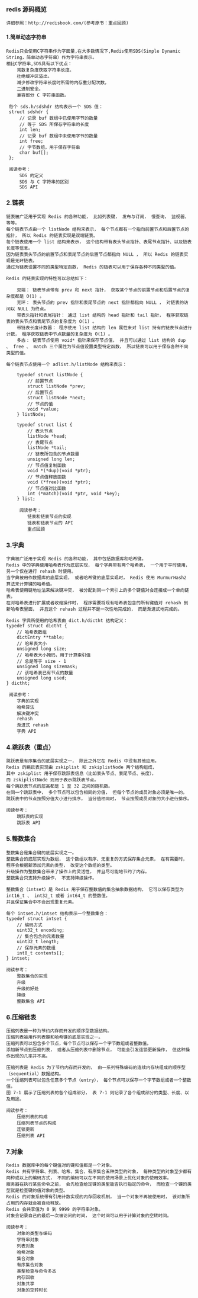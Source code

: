 ### redis 源码概览

    详细参照：http://redisbook.com/(参考原书：重点回顾)

#### 1.简单动态字符串

    Redis只会使用C字符串作为字面量,在大多数情况下,Redis使用SDS(Simple Dynamic String，简单动态字符串）作为字符串表示。
    相比C字符串,SDS具有以下优点：
        常数复杂度获取字符串长度。
        杜绝缓冲区溢出。
        减少修改字符串长度时所需的内存重分配次数。
        二进制安全。
        兼容部分 C 字符串函数。

     每个 sds.h/sdshdr 结构表示一个 SDS 值：
     struct sdshdr {
         // 记录 buf 数组中已使用字节的数量
         // 等于 SDS 所保存字符串的长度
         int len;
         // 记录 buf 数组中未使用字节的数量
         int free;
         // 字节数组，用于保存字符串
         char buf[];
     };

     阅读参考：
         SDS 的定义
         SDS 与 C 字符串的区别
         SDS API

### 2.链表

    链表被广泛用于实现 Redis 的各种功能， 比如列表键， 发布与订阅， 慢查询， 监视器， 等等。
    每个链表节点由一个 listNode 结构来表示， 每个节点都有一个指向前置节点和后置节点的指针， 所以 Redis 的链表实现是双端链表。
    每个链表使用一个 list 结构来表示， 这个结构带有表头节点指针、表尾节点指针、以及链表长度等信息。
    因为链表表头节点的前置节点和表尾节点的后置节点都指向 NULL ， 所以 Redis 的链表实现是无环链表。
    通过为链表设置不同的类型特定函数， Redis 的链表可以用于保存各种不同类型的值。

    Redis 的链表实现的特性可以总结如下：

        双端： 链表节点带有 prev 和 next 指针， 获取某个节点的前置节点和后置节点的复杂度都是 O(1) 。
        无环： 表头节点的 prev 指针和表尾节点的 next 指针都指向 NULL ， 对链表的访问以 NULL 为终点。
        带表头指针和表尾指针： 通过 list 结构的 head 指针和 tail 指针， 程序获取链表的表头节点和表尾节点的复杂度为 O(1) 。
        带链表长度计数器： 程序使用 list 结构的 len 属性来对 list 持有的链表节点进行计数， 程序获取链表中节点数量的复杂度为 O(1) 。
        多态： 链表节点使用 void* 指针来保存节点值， 并且可以通过 list 结构的 dup 、 free 、 match 三个属性为节点值设置类型特定函数， 所以链表可以用于保存各种不同类型的值。

    每个链表节点使用一个 adlist.h/listNode 结构来表示：

        typedef struct listNode {
            // 前置节点
            struct listNode *prev;
            // 后置节点
            struct listNode *next;
            // 节点的值
            void *value;
        } listNode;

        typedef struct list {
            // 表头节点
            listNode *head;
            // 表尾节点
            listNode *tail;
            // 链表所包含的节点数量
            unsigned long len;
            // 节点值复制函数
            void *(*dup)(void *ptr);
            // 节点值释放函数
            void (*free)(void *ptr);
            // 节点值对比函数
            int (*match)(void *ptr, void *key);
        } list;

         阅读参考：
            链表和链表节点的实现
            链表和链表节点的 API
            重点回顾

### 3.字典

    字典被广泛用于实现 Redis 的各种功能， 其中包括数据库和哈希键。
    Redis 中的字典使用哈希表作为底层实现， 每个字典带有两个哈希表， 一个用于平时使用， 另一个仅在进行 rehash 时使用。
    当字典被用作数据库的底层实现， 或者哈希键的底层实现时， Redis 使用 MurmurHash2 算法来计算键的哈希值。
    哈希表使用链地址法来解决键冲突， 被分配到同一个索引上的多个键值对会连接成一个单向链表。
    在对哈希表进行扩展或者收缩操作时， 程序需要将现有哈希表包含的所有键值对 rehash 到新哈希表里面， 并且这个 rehash 过程并不是一次性地完成的， 而是渐进式地完成的。

    Redis 字典所使用的哈希表由 dict.h/dictht 结构定义：
    typedef struct dictht {
        // 哈希表数组
        dictEntry **table;
        // 哈希表大小
        unsigned long size;
        // 哈希表大小掩码，用于计算索引值
        // 总是等于 size - 1
        unsigned long sizemask;
        // 该哈希表已有节点的数量
        unsigned long used;
    } dictht;

     阅读参考：
        字典的实现
        哈希算法
        解决键冲突
        rehash
        渐进式 rehash
        字典 API

### 4.跳跃表（重点）

    跳跃表是有序集合的底层实现之一， 除此之外它在 Redis 中没有其他应用。
    Redis 的跳跃表实现由 zskiplist 和 zskiplistNode 两个结构组成，
    其中 zskiplist 用于保存跳跃表信息（比如表头节点、表尾节点、长度），
    而 zskiplistNode 则用于表示跳跃表节点。
    每个跳跃表节点的层高都是 1 至 32 之间的随机数。
    在同一个跳跃表中， 多个节点可以包含相同的分值， 但每个节点的成员对象必须是唯一的。
    跳跃表中的节点按照分值大小进行排序， 当分值相同时， 节点按照成员对象的大小进行排序。

    阅读参考：
        跳跃表的实现
        跳跃表 API

### 5.整数集合

    整数集合是集合键的底层实现之一。
    整数集合的底层实现为数组， 这个数组以有序、无重复的方式保存集合元素， 在有需要时，
    程序会根据新添加元素的类型， 改变这个数组的类型。
    升级操作为整数集合带来了操作上的灵活性， 并且尽可能地节约了内存。
    整数集合只支持升级操作， 不支持降级操作。

    整数集合（intset）是 Redis 用于保存整数值的集合抽象数据结构， 它可以保存类型为 int16_t 、 int32_t 或者 int64_t 的整数值，
    并且保证集合中不会出现重复元素。

    每个 intset.h/intset 结构表示一个整数集合：
    typedef struct intset {
        // 编码方式
        uint32_t encoding;
        // 集合包含的元素数量
        uint32_t length;
        // 保存元素的数组
        int8_t contents[];
    } intset;

    阅读参考：
        整数集合的实现
        升级
        升级的好处
        降级
        整数集合 API

### 6.压缩链表

    压缩列表是一种为节约内存而开发的顺序型数据结构。
    压缩列表被用作列表键和哈希键的底层实现之一。
    压缩列表可以包含多个节点，每个节点可以保存一个字节数组或者整数值。
    添加新节点到压缩列表， 或者从压缩列表中删除节点， 可能会引发连锁更新操作， 但这种操作出现的几率并不高。

    压缩列表是 Redis 为了节约内存而开发的， 由一系列特殊编码的连续内存块组成的顺序型（sequential）数据结构。
    一个压缩列表可以包含任意多个节点（entry）， 每个节点可以保存一个字节数组或者一个整数值。
    图 7-1 展示了压缩列表的各个组成部分， 表 7-1 则记录了各个组成部分的类型、长度、以及用途。

    阅读参考：
        压缩列表的构成
        压缩列表节点的构成
        连锁更新
        压缩列表 API

### 7.对象

    Redis 数据库中的每个键值对的键和值都是一个对象。
    Redis 共有字符串、列表、哈希、集合、有序集合五种类型的对象， 每种类型的对象至少都有两种或以上的编码方式， 不同的编码可以在不同的使用场景上优化对象的使用效率。
    服务器在执行某些命令之前， 会先检查给定键的类型能否执行指定的命令， 而检查一个键的类型就是检查键的值对象的类型。
    Redis 的对象系统带有引用计数实现的内存回收机制， 当一个对象不再被使用时， 该对象所占用的内存就会被自动释放。
    Redis 会共享值为 0 到 9999 的字符串对象。
    对象会记录自己的最后一次被访问的时间， 这个时间可以用于计算对象的空转时间。

    阅读参考：
        对象的类型与编码
        字符串对象
        列表对象
        哈希对象
        集合对象
        有序集合对象
        类型检查与命令多态
        内存回收
        对象共享
        对象的空转时长

